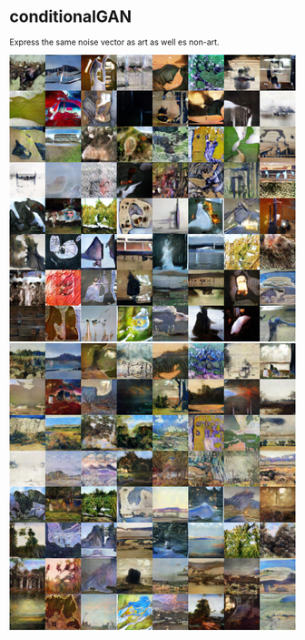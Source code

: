 # conditionalGAN

Express the same noise vector as art as well es non-art.

<div align="center">
  <img src="https://github.com/anbn/conditionalGAN/blob/master/samples/691-0.jpg"><br/>
  <img src="https://github.com/anbn/conditionalGAN/blob/master/samples/691-1.jpg"><br/>
</div>

